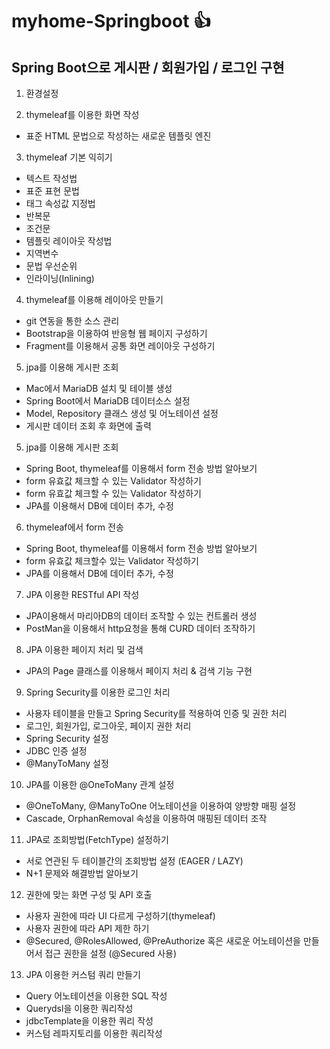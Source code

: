 # myhome-Springboot 👍

## Spring Boot으로 게시판 / 회원가입 / 로그인 구현

1. 환경설정






2. thymeleaf를 이용한 화면 작성
- 표준 HTML 문법으로 작성하는 새로운 템플릿 엔진







3. thymeleaf 기본 익히기
- 텍스트 작성법
- 표준 표현 문법
- 태그 속성값 지정법 
- 반복문
- 조건문
- 템플릿 레이아웃 작성법
- 지역변수
- 문법 우선순위
- 인라이닝(Inlining)







4. thymeleaf를 이용해 레이아웃 만들기
- git 연동을 통한 소스 관리
- Bootstrap을 이용하여 반응형 웹 페이지 구성하기
- Fragment를 이용해서 공통 화면 레이아웃 구성하기









5. jpa를 이용해 게시판 조회
-  Mac에서 MariaDB 설치 및 테이블 생성
-  Spring Boot에서 MariaDB 데이터소스 설정
-  Model, Repository 클래스 생성 및 어노테이션 설정
-  게시판 데이터 조회 후 화면에 출력








5. jpa를 이용해 게시판 조회
- Spring Boot, thymeleaf를 이용해서 form 전송 방법 알아보기
- form 유효값 체크할 수 있는 Validator 작성하기
- form 유효값 체크할 수 있는 Validator 작성하기
- JPA를 이용해서 DB에 데이터 추가, 수정







6. thymeleaf에서 form 전송
- Spring Boot, thymeleaf를 이용해서 form 전송 방법 알아보기
- form 유효값 체크할수 있는 Validator 작성하기
- JPA를 이용해서 DB에 데이터 추가, 수정




7. JPA 이용한 RESTful API 작성
- JPA이용해서 마리아DB의 데이터 조작할 수 있는 컨트롤러 생성
- PostMan을 이용해서 http요청을 통해 CURD 데이터 조작하기








8. JPA 이용한 페이지 처리 및 검색
- JPA의 Page 클래스를 이용해서 페이지 처리 & 검색 기능 구현







9. Spring Security를 이용한 로그인 처리
- 사용자 테이블을 만들고 Spring Security를 적용하여 인증 및 권한 처리
- 로그인, 회원가입, 로그아웃, 페이지 권한 처리
- Spring Security 설정
- JDBC 인증 설정
- @ManyToMany 설정






10. JPA를 이용한 @OneToMany 관계 설정
- @OneToMany, @ManyToOne 어노테이션을 이용하여 양방향 매핑 설정
- Cascade, OrphanRemoval 속성을 이용하여 매핑된 데이터 조작








11. JPA로 조회방법(FetchType) 설정하기
- 서로 연관된 두 테이블간의 조회방법 설정 (EAGER / LAZY)
- N+1 문제와 해결방법 알아보기









12. 권한에 맞는 화면 구성 및 API 호출
- 사용자 권한에 따라 UI 다르게 구성하기(thymeleaf)
- 사용자 권한에 따라 API 제한 하기
- @Secured, @RolesAllowed, @PreAuthorize 혹은 새로운 어노테이션을 만들어서 접근 권한을 설정 (@Secured 사용)







13. JPA 이용한 커스텀 쿼리 만들기
- Query 어노테이션을 이용한 SQL 작성
- Querydsl을 이용한 쿼리작성
- jdbcTemplate을 이용한 쿼리 작성
- 커스텀 레파지토리를 이용한 쿼리작성
